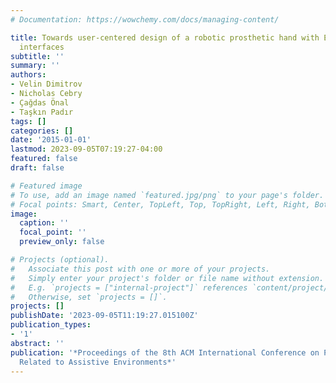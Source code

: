 ```yaml
---
# Documentation: https://wowchemy.com/docs/managing-content/

title: Towards user-centered design of a robotic prosthetic hand with EMG control
  interfaces
subtitle: ''
summary: ''
authors:
- Velin Dimitrov
- Nicholas Cebry
- Çağdas Önal
- Taşkın Padır
tags: []
categories: []
date: '2015-01-01'
lastmod: 2023-09-05T07:19:27-04:00
featured: false
draft: false

# Featured image
# To use, add an image named `featured.jpg/png` to your page's folder.
# Focal points: Smart, Center, TopLeft, Top, TopRight, Left, Right, BottomLeft, Bottom, BottomRight.
image:
  caption: ''
  focal_point: ''
  preview_only: false

# Projects (optional).
#   Associate this post with one or more of your projects.
#   Simply enter your project's folder or file name without extension.
#   E.g. `projects = ["internal-project"]` references `content/project/deep-learning/index.md`.
#   Otherwise, set `projects = []`.
projects: []
publishDate: '2023-09-05T11:19:27.015100Z'
publication_types:
- '1'
abstract: ''
publication: '*Proceedings of the 8th ACM International Conference on PErvasive Technologies
  Related to Assistive Environments*'
---
```

